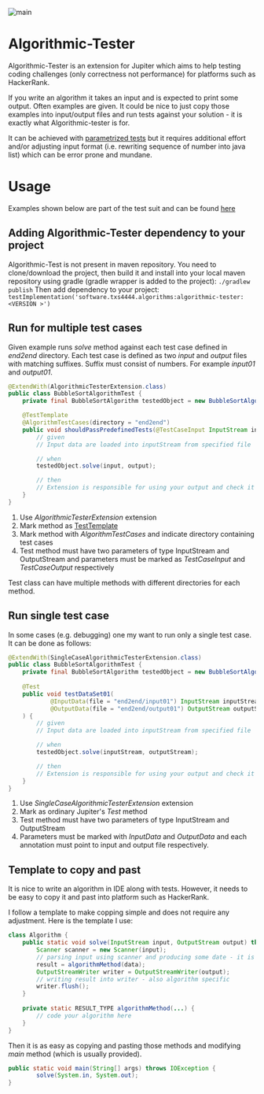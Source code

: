 ![main](https://github.com/github/docs/actions/workflows/gradle.yml/badge.svg?branch=main)

# Algorithmic-Tester

Algorithmic-Tester is an extension for Jupiter which aims to help testing coding challenges (only correctness not performance) for platforms such as HackerRank.

If you write an algorithm it takes an input and is expected to print some output.
Often examples are given. It could be nice to just copy those examples into input/output files and run tests against your solution - it is exactly what Algorithmic-tester is for.

It can be achieved with [parametrized tests](https://junit.org/junit5/docs/current/user-guide/#writing-tests-parameterized-tests) but
it requires additional effort and/or adjusting input format (i.e. rewriting sequence of number into java list) which can be error prone and mundane.

# Usage
Examples shown below are part of the test suit and can be found [here](src/test/java/software/txs4444/algorithms/tester/junit/extension/end2end)

## Adding Algorithmic-Tester dependency to your project
Algorithmic-Test is not present in maven repository. You need to clone/download the project, then build it and install into your local maven repository using gradle (gradle wrapper is added to the project):
```./gradlew publish```
Then add dependency to your project:
```testImplementation('software.txs4444.algorithms:algorithmic-tester:<VERSION >')```

## Run for multiple test cases
Given example runs *solve* method against each test case defined in *end2end* directory. Each test case is defined as two *input* and *output* files 
with matching suffixes. Suffix must consist of numbers. For example *input01* and *output01*.  

```java
@ExtendWith(AlgorithmicTesterExtension.class)
public class BubbleSortAlgorithmTest {
    private final BubbleSortAlgorithm testedObject = new BubbleSortAlgorithm();

    @TestTemplate
    @AlgorithmTestCases(directory = "end2end")
    public void shouldPassPredefinedTests(@TestCaseInput InputStream input, @TestCaseOutput OutputStream output) {
        // given
        // Input data are loaded into inputStream from specified file

        // when
        testedObject.solve(input, output);

        // then
        // Extension is responsible for using your output and check it against content of the file specified by annotation
    }
}
```
 
1) Use *AlgorithmicTesterExtension* extension
2) Mark method as [TestTemplate](https://junit.org/junit5/docs/current/user-guide/#writing-tests-test-templates)
3) Mark method with *AlgorithmTestCases* and indicate directory containing test cases
4) Test method must have two parameters of type InputStream and OutputStream and parameters must be marked as *TestCaseInput* and *TestCaseOutput* respectively

Test class can have multiple methods with different directories for each method.

## Run single test case
In some cases (e.g. debugging) one my want to run only a single test case. It can be done as follows:

```java
@ExtendWith(SingleCaseAlgorithmicTesterExtension.class)
public class BubbleSortAlgorithmTest {
    private final BubbleSortAlgorithm testedObject = new BubbleSortAlgorithm();
    
    @Test
    public void testDataSet01(
            @InputData(file = "end2end/input01") InputStream inputStream,
            @OutputData(file = "end2end/output01") OutputStream outputStream
    ) {
        // given
        // Input data are loaded into inputStream from specified file

        // when
        testedObject.solve(inputStream, outputStream);

        // then
        // Extension is responsible for using your output and check it against content of the file specified by annotation
    }
}
```

1) Use *SingleCaseAlgorithmicTesterExtension* extension
2) Mark as ordinary Jupiter's *Test* method 
3) Test method must have two parameters of type InputStream and OutputStream
4) Parameters must be marked with *InputData* and *OutputData* and each annotation must point to input and output file respectively. 

## Template to copy and past
It is nice to write an algorithm in IDE along with tests. However, it needs to be easy to copy it and past into platform such as HackerRank.

I follow a template to make copping simple and does not require any adjustment.
Here is the template I use:
```java
class Algorithm {
    public static void solve(InputStream input, OutputStream output) throws IOException {
        Scanner scanner = new Scanner(input);
        // parsing input using scanner and producing some date - it is algorithm specific and cannot be avoided
        result = algorithmMethod(data);
        OutputStreamWriter writer = OutputStreamWriter(output);
        // writing result into writer - also algorithm specific
        writer.flush();
    }
    
    private static RESULT_TYPE algorithmMethod(...) {
        // code your algorithm here
    }
}
```

Then it is as easy as copying and pasting those methods and modifying *main* method (which is usually provided).
```java
public static void main(String[] args) throws IOException {
        solve(System.in, System.out);
}
```